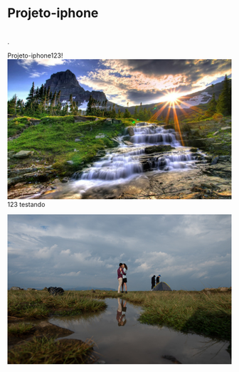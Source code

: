 # Projeto-iphone
<!DOCTYPE html>
<html>
<head>
  <title></title>
</head>
<body>
  <h1></h1>
  <p></p>
  <p></p>
  <p>.</p>
  <p></p>
</body>
</html>
 
 Projeto-iphone123!  ![Alt text](seila123-3.jpg)
123 testando 
 
 
 ![Alt text](editar-2-1.jpg)  